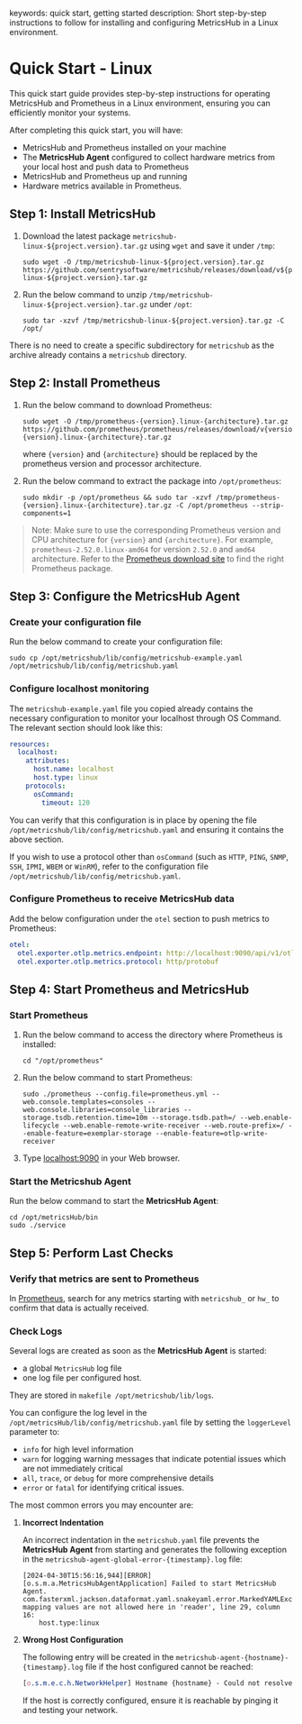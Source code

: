 keywords: quick start, getting started
description: Short step-by-step instructions to follow for installing and configuring MetricsHub in a Linux environment.

# Quick Start - Linux

<!-- MACRO{toc|fromDepth=1|toDepth=1|id=toc} -->

This quick start guide provides step-by-step instructions for operating MetricsHub and Prometheus in a Linux environment, ensuring you can efficiently monitor your systems.

After completing this quick start, you will have:
* MetricsHub and Prometheus installed on your machine
* The **MetricsHub Agent** configured to collect hardware metrics from your local host and push data to Prometheus
* MetricsHub and Prometheus up and running
* Hardware metrics available in Prometheus.

## Step 1: Install MetricsHub

1. Download the latest package `metricshub-linux-${project.version}.tar.gz` using `wget` and save it under `/tmp`:
   
   ```shell
   sudo wget -O /tmp/metricshub-linux-${project.version}.tar.gz https://github.com/sentrysoftware/metricshub/releases/download/v${project.version}/metricshub-linux-${project.version}.tar.gz
   ```

2. Run the below command to unzip `/tmp/metricshub-linux-${project.version}.tar.gz` under `/opt`:

   ```shell
   sudo tar -xzvf /tmp/metricshub-linux-${project.version}.tar.gz -C /opt/
   ```

There is no need to create a specific subdirectory for `metricshub` as the archive already contains a `metricshub` directory.

## Step 2: Install Prometheus

1. Run the below command to download Prometheus:

   ```shell
   sudo wget -O /tmp/prometheus-{version}.linux-{architecture}.tar.gz https://github.com/prometheus/prometheus/releases/download/v{version}/prometheus-{version}.linux-{architecture}.tar.gz
   ```

   where `{version}` and `{architecture}` should be replaced by the prometheus version and processor architecture.

2. Run the below command to extract the package into `/opt/prometheus`:

   ```shell
   sudo mkdir -p /opt/prometheus && sudo tar -xzvf /tmp/prometheus-{version}.linux-{architecture}.tar.gz -C /opt/prometheus --strip-components=1
   ```

> Note: Make sure to use the corresponding Prometheus version and CPU architecture for `{version}` and `{architecture}`. For example, `prometheus-2.52.0.linux-amd64` for version `2.52.0` and `amd64` architecture. Refer to the [Prometheus download site](https://prometheus.io/download/) to find the right Prometheus package.

## Step 3: Configure the MetricsHub Agent

### Create your configuration file

Run the below command to create your configuration file: 

   ```shell
   sudo cp /opt/metricshub/lib/config/metricshub-example.yaml /opt/metricshub/lib/config/metricshub.yaml
   ```

### Configure localhost monitoring

The `metricshub-example.yaml` file you copied already contains the necessary configuration to monitor your localhost through OS Command. The relevant section should look like this:

```yaml
resources:
  localhost:
    attributes:
      host.name: localhost
      host.type: linux
    protocols:
      osCommand:
        timeout: 120
```

You can verify that this configuration is in place by opening the file `/opt/metricshub/lib/config/metricshub.yaml` and ensuring it contains the above section.

If you wish to use a protocol other than `osCommand` (such as `HTTP`, `PING`, `SNMP`, `SSH`, `IPMI`, `WBEM` or `WinRM`), refer to the configuration file `/opt/metricshub/lib/config/metricshub.yaml`.

### Configure Prometheus to receive MetricsHub data

Add the below configuration under the `otel` section to push metrics to Prometheus:

```yaml
otel:
  otel.exporter.otlp.metrics.endpoint: http://localhost:9090/api/v1/otlp/v1/metrics
  otel.exporter.otlp.metrics.protocol: http/protobuf
```

## Step 4: Start Prometheus and MetricsHub

### Start Prometheus

1. Run the below command to access the directory where Prometheus is installed:

    ```shell
    cd "/opt/prometheus"
    ```

1. Run the below command to start Prometheus:
    ```shell
    sudo ./prometheus --config.file=prometheus.yml --web.console.templates=consoles --web.console.libraries=console_libraries --storage.tsdb.retention.time=10m --storage.tsdb.path=/ --web.enable-lifecycle --web.enable-remote-write-receiver --web.route-prefix=/ --enable-feature=exemplar-storage --enable-feature=otlp-write-receiver
    ```

4. Type [localhost:9090](http://localhost:9090) in your Web browser.

### Start the Metricshub Agent

Run the below command to start the **MetricsHub Agent**:

```shell
cd /opt/metricsHub/bin
sudo ./service
```

## Step 5: Perform Last Checks

### Verify that metrics are sent to Prometheus

In [Prometheus](http://localhost:9090), search for any metrics starting with `metricshub_` or `hw_` to confirm that data is actually received.

### Check Logs

Several logs are created as soon as the **MetricsHub Agent** is started:

* a global `MetricsHub` log file
* one log file per configured host.

They are stored in `makefile /opt/metricshub/lib/logs`.

You can configure the log level in the `/opt/metricsHub/lib/config/metricshub.yaml` file by setting the `loggerLevel` parameter to:

* `info` for high level information
* `warn` for logging warning messages that indicate potential issues which are not immediately critical
* `all`, `trace`, or `debug` for more comprehensive details
* `error` or `fatal` for identifying critical issues.

The most common errors you may encounter are:

1. **Incorrect Indentation**

    An incorrect indentation in the `metricshub.yaml` file prevents the **MetricsHub Agent** from starting and  generates the following exception in the `metricshub-agent-global-error-{timestamp}.log` file:

    ```
    [2024-04-30T15:56:16,944][ERROR][o.s.m.a.MetricsHubAgentApplication] Failed to start MetricsHub Agent.
    com.fasterxml.jackson.dataformat.yaml.snakeyaml.error.MarkedYAMLException: mapping values are not allowed here in 'reader', line 29, column 16:
        host.type:linux
    ```

2. **Wrong Host Configuration**

    The following entry will be created in the `metricshub-agent-{hostname}-{timestamp}.log` file if the host configured cannot be reached:

    ```css
    [o.s.m.e.c.h.NetworkHelper] Hostname {hostname} - Could not resolve the hostname to a valid IP address. The host is considered remote.
    ```

    If the host is correctly configured, ensure it is reachable by pinging it and testing your network.